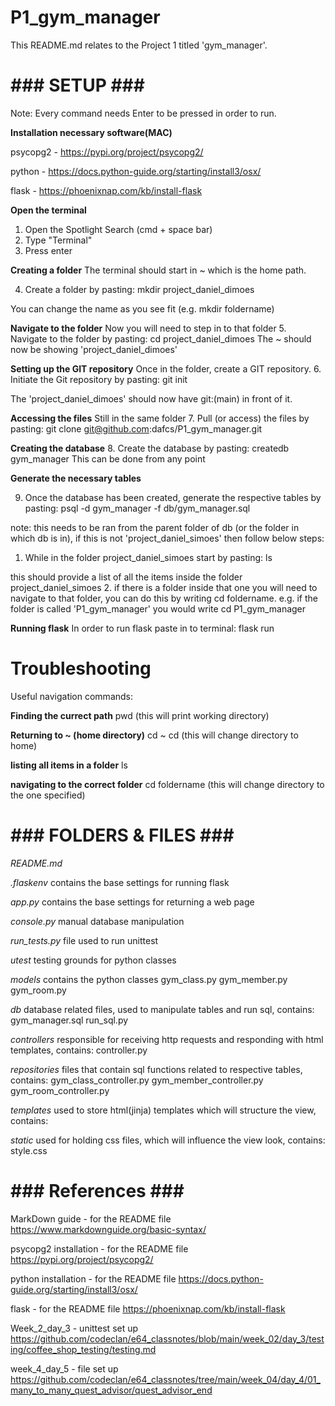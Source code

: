# P1_gym_manager

This README.md relates to the Project 1 titled 'gym_manager'.

# ### SETUP ### #

Note: Every command needs Enter to be pressed in order to run.

**Installation necessary software(MAC)**

psycopg2 - https://pypi.org/project/psycopg2/

python - https://docs.python-guide.org/starting/install3/osx/

flask - https://phoenixnap.com/kb/install-flask


**Open the terminal**
1. Open the Spotlight Search (cmd + space bar)
2. Type "Terminal"
3. Press enter

**Creating a folder**
The terminal should start in ~ which is the home path.

4. Create a folder by pasting:
mkdir project_daniel_dimoes

You can change the name as you see fit (e.g. mkdir foldername)

**Navigate to the folder**
Now you will need to step in to that folder
5. Navigate to the folder by pasting:
cd project_daniel_dimoes
The ~ should now be showing 'project_daniel_dimoes'

**Setting up the GIT repository**
Once in the folder, create a GIT repository.
6. Initiate the Git repository by pasting:
git init

The 'project_daniel_dimoes' should now have git:(main) in front of it.

**Accessing the files**
Still in the same folder
7. Pull (or access) the files by pasting:
git clone git@github.com:dafcs/P1_gym_manager.git

**Creating the database**
8. Create the database by pasting:
    createdb gym_manager
This can be done from any point

**Generate the necessary tables**

9. Once the database has been created, generate the respective tables by pasting:
psql -d gym_manager -f db/gym_manager.sql

note: this needs to be ran from the parent folder of db (or the folder in which db is in), if this is not 'project_daniel_simoes' then follow below steps:

1. While in the folder project_daniel_simoes start by pasting:
ls

this should provide a list of all the items inside the folder project_daniel_simoes
2. if there is a folder inside that one you will need to navigate to that folder, you can do this by writing cd foldername.
e.g. if the folder is called 'P1_gym_manager' you would write cd P1_gym_manager

**Running flask**
In order to run flask paste in to terminal:
flask run

# Troubleshooting 

Useful navigation commands:

**Finding the currect path**
pwd 
(this will print working directory)

**Returning to ~ (home directory)**
cd ~
cd
(this will change directory to home)

**listing all items in a folder**
ls

**navigating to the correct folder**
cd foldername
(this will change directory to the one specified)


# ### FOLDERS & FILES ### #

*README.md*

*.flaskenv*
contains the base settings for running flask

*app.py*
contains the base settings for returning a web page

*console.py*
manual database manipulation

*run_tests.py*
file used to run unittest

*utest*
testing grounds for python classes

*models*
contains the python classes
gym_class.py
gym_member.py
gym_room.py

*db*
database related files, used to manipulate tables and run sql, contains:
gym_manager.sql
run_sql.py

*controllers*
responsible for receiving http requests and responding with html templates, contains:
controller.py

*repositories*
files that contain sql functions related to respective tables, contains:
gym_class_controller.py
gym_member_controller.py
gym_room_controller.py

*templates*
used to store html(jinja) templates which will structure the view, contains:


*static*
used for holding css files, which will influence the view look, contains:
style.css

# ### References ### #

MarkDown guide - for the README file
https://www.markdownguide.org/basic-syntax/

psycopg2 installation - for the README file
https://pypi.org/project/psycopg2/

python installation - for the README file
https://docs.python-guide.org/starting/install3/osx/

flask - for the README file
https://phoenixnap.com/kb/install-flask

Week_2_day_3 - unittest set up
https://github.com/codeclan/e64_classnotes/blob/main/week_02/day_3/testing/coffee_shop_testing/testing.md

week_4_day_5 - file set up
https://github.com/codeclan/e64_classnotes/tree/main/week_04/day_4/01_many_to_many_quest_advisor/quest_advisor_end

